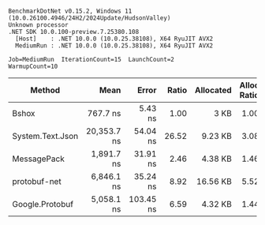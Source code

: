 ```

BenchmarkDotNet v0.15.2, Windows 11 (10.0.26100.4946/24H2/2024Update/HudsonValley)
Unknown processor
.NET SDK 10.0.100-preview.7.25380.108
  [Host]    : .NET 10.0.0 (10.0.25.38108), X64 RyuJIT AVX2
  MediumRun : .NET 10.0.0 (10.0.25.38108), X64 RyuJIT AVX2

Job=MediumRun  IterationCount=15  LaunchCount=2
WarmupCount=10

```
| Method           |        Mean |     Error | Ratio | Allocated | Alloc Ratio |
|------------------|------------:|----------:|------:|----------:|------------:|
| Bshox            |    767.7 ns |   5.43 ns |  1.00 |      3 KB |        1.00 |
| System.Text.Json | 20,353.7 ns |  54.04 ns | 26.52 |   9.23 KB |        3.08 |
| MessagePack      |  1,891.7 ns |  31.91 ns |  2.46 |   4.38 KB |        1.46 |
| protobuf-net     |  6,846.1 ns |  35.24 ns |  8.92 |  16.56 KB |        5.52 |
| Google.Protobuf  |  5,058.1 ns | 103.45 ns |  6.59 |   4.32 KB |        1.44 |
